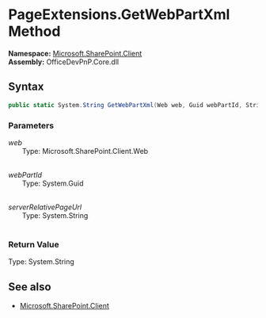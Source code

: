# PageExtensions.GetWebPartXml Method  
**Namespace:** [Microsoft.SharePoint.Client](Microsoft.SharePoint.Client.md)  
**Assembly:** OfficeDevPnP.Core.dll  
## Syntax
```C#
public static System.String GetWebPartXml(Web web, Guid webPartId, String serverRelativePageUrl)
```
### Parameters
*web*  
&emsp;&emsp;Type: Microsoft.SharePoint.Client.Web  
&emsp;&emsp;  
  
*webPartId*  
&emsp;&emsp;Type: System.Guid  
&emsp;&emsp;  
  
*serverRelativePageUrl*  
&emsp;&emsp;Type: System.String  
&emsp;&emsp;  
  
### Return Value
Type: System.String  

## See also
- [Microsoft.SharePoint.Client](Microsoft.SharePoint.Client.md)

